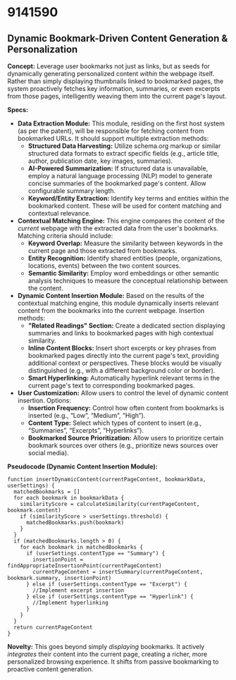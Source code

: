 # 9141590

## Dynamic Bookmark-Driven Content Generation & Personalization

**Concept:** Leverage user bookmarks not just as links, but as seeds for dynamically generating personalized content *within* the webpage itself. Rather than simply displaying thumbnails linked to bookmarked pages, the system proactively fetches key information, summaries, or even excerpts from those pages, intelligently weaving them into the current page's layout.

**Specs:**

*   **Data Extraction Module:** This module, residing on the first host system (as per the patent), will be responsible for fetching content from bookmarked URLs.  It should support multiple extraction methods:
    *   **Structured Data Harvesting:**  Utilize schema.org markup or similar structured data formats to extract specific fields (e.g., article title, author, publication date, key images, summaries).
    *   **AI-Powered Summarization:**  If structured data is unavailable, employ a natural language processing (NLP) model to generate concise summaries of the bookmarked page's content.  Allow configurable summary length.
    *   **Keyword/Entity Extraction:**  Identify key terms and entities within the bookmarked content. These will be used for content matching and contextual relevance.
*   **Contextual Matching Engine:**  This engine compares the content of the *current* webpage with the extracted data from the user's bookmarks. Matching criteria should include:
    *   **Keyword Overlap:**  Measure the similarity between keywords in the current page and those extracted from bookmarks.
    *   **Entity Recognition:** Identify shared entities (people, organizations, locations, events) between the two content sources.
    *   **Semantic Similarity:**  Employ word embeddings or other semantic analysis techniques to measure the conceptual relationship between the content.
*   **Dynamic Content Insertion Module:** Based on the results of the contextual matching engine, this module dynamically inserts relevant content from the bookmarks into the current webpage. Insertion methods:
    *   **"Related Readings" Section:** Create a dedicated section displaying summaries and links to bookmarked pages with high contextual similarity.
    *   **Inline Content Blocks:**  Insert short excerpts or key phrases from bookmarked pages directly into the current page's text, providing additional context or perspectives.  These blocks would be visually distinguished (e.g., with a different background color or border).
    *   **Smart Hyperlinking:**  Automatically hyperlink relevant terms in the current page's text to corresponding bookmarked pages.
*   **User Customization:** Allow users to control the level of dynamic content insertion. Options:
    *   **Insertion Frequency:** Control how often content from bookmarks is inserted (e.g., “Low”, “Medium”, “High”).
    *   **Content Type:**  Select which types of content to insert (e.g., “Summaries”, “Excerpts”, “Hyperlinks”).
    *   **Bookmarked Source Prioritization:** Allow users to prioritize certain bookmark sources over others (e.g., prioritize news sources over social media).

**Pseudocode (Dynamic Content Insertion Module):**

```
function insertDynamicContent(currentPageContent, bookmarkData, userSettings) {
  matchedBookmarks = []
  for each bookmark in bookmarkData {
    similarityScore = calculateSimilarity(currentPageContent, bookmark.content)
    if (similarityScore > userSettings.threshold) {
      matchedBookmarks.push(bookmark)
    }
  }
  if (matchedBookmarks.length > 0) {
    for each bookmark in matchedBookmarks {
      if (userSettings.contentType == "Summary") {
        insertionPoint = findAppropriateInsertionPoint(currentPageContent)
        currentPageContent = insertSummary(currentPageContent, bookmark.summary, insertionPoint)
      } else if (userSettings.contentType == "Excerpt") {
        //Implement excerpt insertion
      } else if (userSettings.contentType == "Hyperlink") {
        //Implement hyperlinking
      }
    }
  }
  return currentPageContent
}
```

**Novelty:**  This goes beyond simply *displaying* bookmarks. It actively *integrates* their content into the current page, creating a richer, more personalized browsing experience.  It shifts from passive bookmarking to proactive content generation.